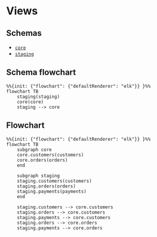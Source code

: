 # Views

## Schemas

- [`core`](./core)
- [`staging`](./staging)

## Schema flowchart

```mermaid
%%{init: {"flowchart": {"defaultRenderer": "elk"}} }%%
flowchart TB
    staging(staging)
    core(core)
    staging --> core
```

## Flowchart

```mermaid
%%{init: {"flowchart": {"defaultRenderer": "elk"}} }%%
flowchart TB
    subgraph core
    core.customers(customers)
    core.orders(orders)
    end

    subgraph staging
    staging.customers(customers)
    staging.orders(orders)
    staging.payments(payments)
    end

    staging.customers --> core.customers
    staging.orders --> core.customers
    staging.payments --> core.customers
    staging.orders --> core.orders
    staging.payments --> core.orders
```

